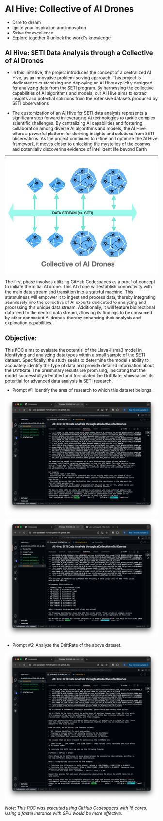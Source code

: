 # AI Hive: Collective of AI Drones

- Dare to dream
- Ignite your inspiration and innovation
- Strive for excellence
- Explore together & unlock the world's knowledge

## AI Hive: SETI Data Analysis through a Collective of AI Drones

- In this initiative, the project introduces the concept of a centralized AI Hive, as an innovative problem-solving approach. This project is dedicated to customizing and deploying an AI Hive explicitly designed for analyzing data from the SETI program. By harnessing the collective capabilities of AI algorithms and models, our AI Hive aims to extract insights and potential solutions from the extensive datasets produced by SETI observations.

- The customization of an AI Hive for SETI data analysis represents a significant step forward in leveraging AI technologies to tackle complex scientific challenges. By centralizing AI capabilities and fostering collaboration among diverse AI algorithms and models, the AI Hive offers a powerful platform for deriving insights and solutions from SETI observations. As the project continues to refine and optimize the AI Hive framework, it moves closer to unlocking the mysteries of the cosmos and potentially discovering evidence of intelligent life beyond Earth.

--------------

![alt text](image-4.png)


The first phase involves utilizing GitHub Codespaces as a proof of concept to initiate the initial AI drone. This AI drone will establish connectivity with the main data stream and transition into a stateful machine. This statefulness will empower it to ingest and process data, thereby integrating seamlessly into the collective of AI experts dedicated to analyzing and processing this unique data stream. Additionally, it will feature bidirectional data feed to the central data stream, allowing its findings to be consumed by other connected AI drones, thereby enhancing their analysis and exploration capabilities.


## Objective:

This POC aims to evaluate the potential of the Llava-llama3 model in identifying and analyzing data types within a small sample of the SETI dataset. Specifically, the study seeks to determine the model's ability to accurately identify the type of data and provide detailed information about the DriftRate. The preliminary results are promising, indicating that the model successfully identified and formulated the DriftRate, showcasing its potential for advanced data analysis in SETI research.

- Prompt #1: Identify the area of research to which this dataset belongs. 

![alt text](image.png)

![alt text](image-2.png)


- Prompt #2: Analyze the DriftRate of the above dataset.

![alt text](image-1.png)


_Note: This POC was executed using GitHub Codespaces with 16 cores. Using a faster instance with GPU would be more effective._
